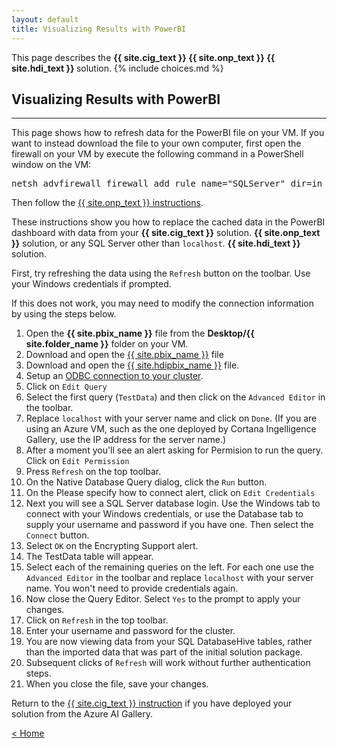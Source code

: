 ```yaml
---
layout: default
title: Visualizing Results with PowerBI
---
```


<div class="alert alert-success" role="alert"> This page describes the 
<strong>
<span class="cig">{{ site.cig_text }}</span>
<span class="onp">{{ site.onp_text }}</span>
<span class="hdi">{{ site.hdi_text }}</span> 
</strong>
solution.
{% include choices.md %}
</div> 

## Visualizing Results with PowerBI
-----------------------------------


<div class="alert alert-info cig" >
This page shows how to refresh data for the PowerBI file on your VM.  If you want to instead download the file to your own computer, first open the firewall on your VM by execute the following command in a PowerShell window on the VM:
<pre class="highlight">
netsh advfirewall firewall add rule name="SQLServer" dir=in action=allow protocol=tcp localport=1433 
</pre>
<p/>
Then follow the <a href="Visualize_Results.html?path=onp">{{ site.onp_text }} instructions</a>. 
</div>  
<p/>
These instructions show you how to replace the cached data in the PowerBI dashboard with data from your 
<span class="cig"><strong>{{ site.cig_text }}</strong> solution. </span>
<span class="onp"><strong>{{ site.onp_text }}</strong> solution, or any SQL Server other than <code>localhost</code>. </span>
<span class="hdi"><strong>{{ site.hdi_text }}</strong> solution. </span>
  
First, try refreshing the data using the <code>Refresh</code> button on the toolbar.
Use your Windows credentials if prompted.

If this does not work, you may need to modify the connection information by using the steps below.

<ol>
<li class="cig">Open the <strong>{{ site.pbix_name }}</strong> file from the <strong>Desktop/{{ site.folder_name }}</strong> folder on your VM. </li>
<li class="onp">Download and open the <a href="{{ site.pbix_sqldownload_url }}" target="_blank">{{ site.pbix_name }}</a> file</li>
<li class="hdi">Download and open the <a href="{{ site.pbix_hdidownload_url }}" target="_blank">{{ site.hdipbix_name }}</a> file.</li>
<li class="hdi">Setup an <a href="ODBC.html">ODBC connection to your cluster</a>. </li>
<li class="onp ">Click on <code>Edit Query</code></li>
<li class="onp ">Select the first query (<code>TestData</code>) and then click on the <code>Advanced Editor</code> in the toolbar.</li>
<li class="onp">Replace <code>localhost</code> with your server name and click on <code>Done</code>. (If you are using an Azure VM, such as the one deployed by Cortana Ingelligence Gallery, use the IP address for the server name.)</li>
<li class="onp">After a moment you'll see an alert asking for Permision to run the query.  Click on <code>Edit Permission</code> </li>
<li class="cig">Press <code>Refresh</code> on the top toolbar. </li>
<li class="sql">On the Native Database Query dialog, click the <code>Run</code> button.</li>
<li  class="onp">On the Please specify how to connect alert, click on <code>Edit Credentials</code></li>
<li class="sql">Next you will see a SQL Server database login. Use the Windows tab to connect with your Windows credentials, or use the Database tab to supply your username and password if you have one.  Then select the <code>Connect</code> button.</li>
<li class="sql">Select <code>OK</code> on the Encrypting Support alert.</li>
<li class="onp">The TestData table will appear.</li>
<li class="onp"> Select each of the remaining queries on the left.  For each one use the <code>Advanced Editor</code> in the toolbar and replace <code>localhost</code> with your server name. You won't need to provide credentials again.</li>
<li class="onp">Now close the Query Editor.  Select <code>Yes</code> to the prompt to apply your changes.</li>
<li class="hdi">Click on <code>Refresh</code> in the top toolbar.</li>
<li class="hdi">Enter your username and password for the cluster.</li>
<li> You are now viewing data from your <span class="sql">SQL Database</span><span class="hdi">Hive tables</span>, rather than the imported data that was part of the initial solution package.</li>
<li>Subsequent clicks of <code>Refresh</code> will work without further authentication steps.</li>
<li>When you close the file, save your changes.</li>
</ol>

<div class="alert alert-info onp" role="alert">
Return to the <a href="Visualize_Results.html?path=cig">{{ site.cig_text }} instruction</a> if you have deployed your solution from the Azure AI Gallery.
</div>

[&lt; Home](index.html)